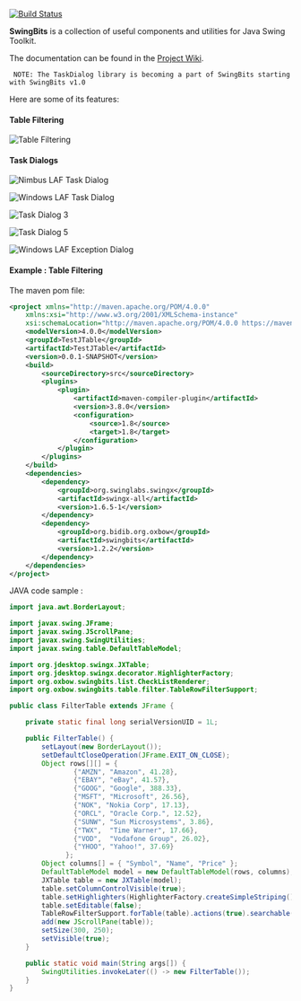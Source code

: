[![Build Status](https://travis-ci.org/eugener/oxbow.svg?branch=master)](https://travis-ci.org/eugener/oxbow)


**SwingBits** is a collection of useful components and utilities for Java Swing Toolkit. 

The documentation can be found in the [Project Wiki](https://github.com/eugener/oxbow/wiki/_pages).   

```
 NOTE: The TaskDialog library is becoming a part of SwingBits starting with SwingBits v1.0 
```

Here are some of its features:
   
#### Table Filtering

![Table Filtering](https://github.com/eugener/oxbow/wiki/images/TableFiltering-seach-actions.png)

#### Task Dialogs    

![Nimbus LAF Task Dialog](https://github.com/eugener/oxbow/wiki/images/TaskDialog-error-metal.png)

![Windows LAF Task Dialog](https://github.com/eugener/oxbow/wiki/images/TaskDialog-error-win.png)

![Task Dialog 3](https://github.com/eugener/oxbow/wiki/images/TaskDialog-error-mac.png)

![Task Dialog 5](https://github.com/eugener/oxbow/wiki/images/TaskDialog-commandLinks-win.png)

![Windows LAF Exception Dialog](https://github.com/eugener/oxbow/wiki/images/TaskDialog-exception-win.jpg)

#### Example : Table Filtering

The maven pom file:
```xml
<project xmlns="http://maven.apache.org/POM/4.0.0"
	xmlns:xsi="http://www.w3.org/2001/XMLSchema-instance"
	xsi:schemaLocation="http://maven.apache.org/POM/4.0.0 https://maven.apache.org/xsd/maven-4.0.0.xsd">
	<modelVersion>4.0.0</modelVersion>
	<groupId>TestJTable</groupId>
	<artifactId>TestJTable</artifactId>
	<version>0.0.1-SNAPSHOT</version>
	<build>
		<sourceDirectory>src</sourceDirectory>
		<plugins>
			<plugin>
				<artifactId>maven-compiler-plugin</artifactId>
				<version>3.8.0</version>
				<configuration>
					<source>1.8</source>
					<target>1.8</target>
				</configuration>
			</plugin>
		</plugins>
	</build>
	<dependencies>
		<dependency>
			<groupId>org.swinglabs.swingx</groupId>
			<artifactId>swingx-all</artifactId>
			<version>1.6.5-1</version>
		</dependency>
		<dependency>
			<groupId>org.bidib.org.oxbow</groupId>
			<artifactId>swingbits</artifactId>
			<version>1.2.2</version>
		</dependency>
	</dependencies>
</project>
```

JAVA code sample :
```java
import java.awt.BorderLayout;

import javax.swing.JFrame;
import javax.swing.JScrollPane;
import javax.swing.SwingUtilities;
import javax.swing.table.DefaultTableModel;

import org.jdesktop.swingx.JXTable;
import org.jdesktop.swingx.decorator.HighlighterFactory;
import org.oxbow.swingbits.list.CheckListRenderer;
import org.oxbow.swingbits.table.filter.TableRowFilterSupport;

public class FilterTable extends JFrame {

	private static final long serialVersionUID = 1L;

	public FilterTable() {
		setLayout(new BorderLayout());
		setDefaultCloseOperation(JFrame.EXIT_ON_CLOSE);
		Object rows[][] = {
                {"AMZN", "Amazon", 41.28},
                {"EBAY", "eBay", 41.57},
                {"GOOG", "Google", 388.33},
                {"MSFT", "Microsoft", 26.56},
                {"NOK", "Nokia Corp", 17.13},
                {"ORCL", "Oracle Corp.", 12.52},
                {"SUNW", "Sun Microsystems", 3.86},
                {"TWX",  "Time Warner", 17.66},
                {"VOD",  "Vodafone Group", 26.02},
                {"YHOO", "Yahoo!", 37.69}
              };
		Object columns[] = { "Symbol", "Name", "Price" };
		DefaultTableModel model = new DefaultTableModel(rows, columns);
		JXTable table = new JXTable(model);
		table.setColumnControlVisible(true);
		table.setHighlighters(HighlighterFactory.createSimpleStriping());
		table.setEditable(false);
		TableRowFilterSupport.forTable(table).actions(true).searchable(true).checkListRenderer(new CheckListRenderer()).apply();
		add(new JScrollPane(table));
		setSize(300, 250);
		setVisible(true);
	}

	public static void main(String args[]) {
		SwingUtilities.invokeLater(() -> new FilterTable());
	}
}
 ```
 
